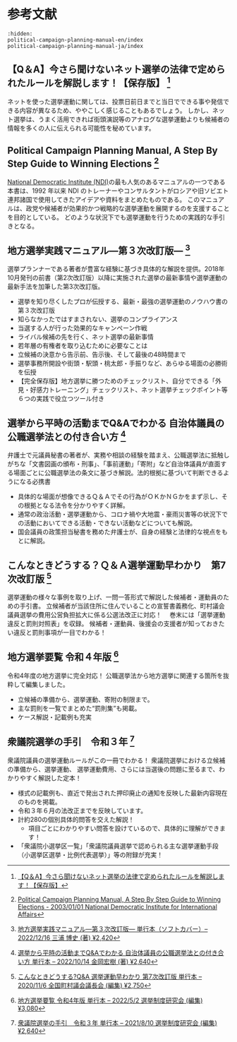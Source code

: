 # 参考文献
```{toctree}
:hidden:
political-campaign-planning-manual-en/index
political-campaign-planning-manual-ja/index
```

## 【Q＆A】今さら聞けないネット選挙の法律で定められたルールを解説します！【保存版】 [^今さら聞けないネット選挙の法律で定められたルールを解説します]
[^今さら聞けないネット選挙の法律で定められたルールを解説します]: [【Q＆A】今さら聞けないネット選挙の法律で定められたルールを解説します！【保存版】](https://go2senkyo.com/articles/2021/06/27/60038.html)

ネットを使った選挙運動に関しては、投票日前日までと当日でできる事や発信できる内容が異なるため、ややこしく感じることもあるでしょう。
しかし、ネット選挙は、うまく活用できれば街頭演説等のアナログな選挙運動よりも候補者の情報を多くの人に伝えられる可能性を秘めています。

## Political Campaign Planning Manual, A Step By Step Guide to Winning Elections [^political-campaign-planning-manual]
[^political-campaign-planning-manual]: [Political Campaign Planning Manual, A Step By Step Guide to Winning Elections -  2003/01/01 National Democratic Institute for International Affairs](political-campaign-planning-manual-en/index)

[National Democratic Institute (NDI)](https://www.ndi.org/)の最も人気のあるマニュアルの一つである本書は、1992 年以来 NDI のトレーナーやコンサルタントがロシアや旧ソビエト連邦諸国で使用してきたアイデアや資料をまとめたものである。
このマニュアルは、政党や候補者が効果的かつ戦略的な選挙運動を展開するのを支援することを目的としている。
どのような状況下でも選挙運動を行うための実践的な手引きとなる。

## 地方選挙実践マニュアル―第３次改訂版― [^地方選挙実践マニュアル]
[^地方選挙実践マニュアル]: [地方選挙実践マニュアル―第３次改訂版― 単行本（ソフトカバー）– 2022/12/16 三浦 博史 (著) ¥2,420](https://www.amazon.co.jp/dp/4474079779)

選挙プランナーである著者が豊富な経験に基づき具体的な解説を提供。2018年10月発刊の前書（第2次改訂版）以降に実施された選挙の最新事情や選挙運動の最新手法を加筆した第3次改訂版。
- 選挙を知り尽くしたプロが伝授する、最新・最強の選挙運動のノウハウ書の第３次改訂版
- 知らなかったではすまされない、選挙のコンプライアンス
- 当選する人が行った効果的なキャンペーン作戦
- ライバル候補の先を行く、ネット選挙の最新事情
- 若年層の有権者を取り込むために必要なことは
- 立候補の決意から告示前、告示後、そして最後の48時間まで
- 選挙事務所開設や街頭・駅頭・桃太郎・手振りなど、あらゆる場面の必勝術を伝授
- 【完全保存版】地方選挙に勝つためのチェックリスト、自分でできる「外見・好感力トレーニング」チェックリスト、ネット選挙チェックポイント等６つの実践で役立つツール付き

## 選挙から平時の活動までQ&Aでわかる 自治体議員の公職選挙法との付き合い方 [^選挙から平時の活動までQ&Aでわかる]
[^選挙から平時の活動までQ&Aでわかる]: [選挙から平時の活動までQ&Aでわかる 自治体議員の公職選挙法との付き合い方 単行本 – 2022/10/14 金岡宏樹 (著) ¥2,640](https://www.amazon.co.jp/dp/4474078667)

弁護士で元議員秘書の著者が、実務や相談の経験を踏まえ、公職選挙法に抵触しがちな「文書図画の頒布・刑事」、「事前運動」「寄附」など自治体議員が直面する場面ごとに公職選挙法の条文に基づき解説。法的根拠に基づいて判断できるようになる必携書
- 具体的な場面が想像できるＱ＆Ａでその行為がＯＫかＮＧかをまず示し、その根拠となる法令を分かりやすく詳解。
- 通常の政治活動・選挙運動から、コロナ禍や大地震・豪雨災害等の状況下での活動においてできる活動・できない活動などについても解説。
- 国会議員の政策担当秘書を務めた弁護士が、自身の経験と法律的な視点をもとに解説。

## こんなときどうする？Ｑ＆Ａ選挙運動早わかり　第7次改訂版 [^こんなときどうする？Ｑ＆Ａ選挙運動早わかり]
[^こんなときどうする？Ｑ＆Ａ選挙運動早わかり]: [こんなときどうする?Q&A 選挙運動早わかり 第7次改訂版 単行本 – 2020/11/6 全国町村議会議長会 (編集) ¥2,750](https://www.amazon.co.jp/dp/4313180370)

選挙運動の様々な事例を取り上げ、一問一答形式で解説した候補者・運動員のための手引書。
立候補者が当該住所に住んでいることの宣誓書義務化、町村議会議員選挙の費用公営負担拡大に係る公選法改正に対応！　 巻末には「選挙運動違反と罰則対照表」を収録。
候補者・運動員、後援会の支援者が知っておきたい違反と罰則事項が一目でわかる！

## 地方選挙要覧 令和４年版 [^地方選挙要覧]
[^地方選挙要覧]: [地方選挙要覧 令和4年版 単行本 – 2022/5/2 選挙制度研究会 (編集) ¥3,080](https://www.amazon.co.jp/dp/4877603301)

令和4年度の地方選挙に完全対応！
公職選挙法から地方選挙に関連する箇所を抜粋して編集しました。
- 立候補の準備から、選挙運動、寄附の制限まで。
- 主な罰則を一覧でまとめた“罰則集”も掲載。
- ケース解説・記載例も充実

## 衆議院選挙の手引　令和３年 [^衆議院選挙の手引]
[^衆議院選挙の手引]: [衆議院選挙の手引　令和３年 単行本 – 2021/8/10 選挙制度研究会 (編集) ¥2,640](https://www.amazon.co.jp/dp/4324106657)

衆議院議員の選挙運動ルールがこの一冊でわかる！
衆議院選挙における立候補の準備から、選挙運動、 選挙運動費用、さらには当選後の問題に至るまで、わかりやすく解説した定本！
- 様式の記載例も、直近で発出された押印廃止の通知を反映した最新内容現在のものを掲載。
- 令和３年６月の法改正までを反映しています。
- 計約280の個別具体的問答を交えた解説！
  - 項目ごとにわかりやすい問答を設けているので、具体的に理解ができます！
- 「衆議院小選挙区一覧」「衆議院議員選挙で認められる主な選挙運動手段（小選挙区選挙・比例代表選挙）」等の附録が充実！
